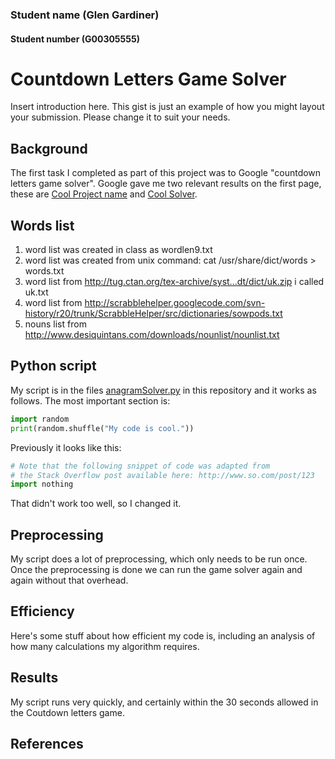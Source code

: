 ### Student name (Glen Gardiner)
#### Student number (G00305555)

# Countdown Letters Game Solver
Insert introduction here.
This gist is just an example of how you might layout your submission.
Please change it to suit your needs.

## Background
The first task I completed as part of this project was to Google "countdown letters game solver".
Google gave me two relevant results on the first page, these are [Cool Project name][2] and [Cool Solver][3].

## Words list
1) word list was created in class as wordlen9.txt
2) word list was created from unix command:  cat /usr/share/dict/words > words.txt
3) word list from  http://tug.ctan.org/tex-archive/syst...dt/dict/uk.zip i called uk.txt
4) word list from  http://scrabblehelper.googlecode.com/svn-history/r20/trunk/ScrabbleHelper/src/dictionaries/sowpods.txt
5) nouns list from http://www.desiquintans.com/downloads/nounlist/nounlist.txt



## Python script
My script is in the files [anagramSolver.py](anagramSolver.py) in this repository and it works as follows.
The most important section is:

```python
import random
print(random.shuffle("My code is cool."))
```

Previously it looks like this:
```python
# Note that the following snippet of code was adapted from
# the Stack Overflow post available here: http://www.so.com/post/123
import nothing
```
That didn't work too well, so I changed it.

## Preprocessing
My script does a lot of preprocessing, which only needs to be run once.
Once the preprocessing is done we can run the game solver again and again without that overhead.

## Efficiency
Here's some stuff about how efficient my code is, including an analysis of how many calculations my algorithm requires.

## Results
My script runs very quickly, and certainly within the 30 seconds allowed in the Coutdown letters game.


## References
[1]: http://www.oxfordlearnersdictionaries.com/wordlist/english/oxford3000/
[2]: http://tug.ctan.org/tex-archive/syst...dt/dict/uk.zip
[3]: http://scrabblehelper.googlecode.com/svn-history/r20/trunk/ScrabbleHelper/src/dictionaries/sowpods.txt
[4]: https://github.com/dwyl/english-words/blob/master/words.txt
